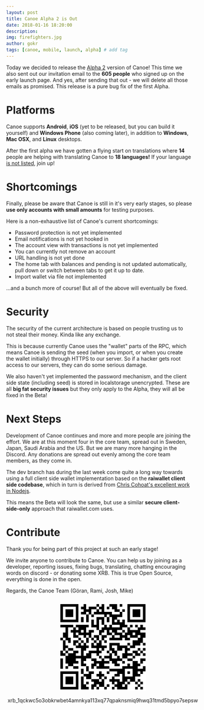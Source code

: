 ```yaml
---
layout: post
title: Canoe Alpha 2 is Out 
date: 2018-01-16 18:20:00
description: 
img: firefighters.jpg  
author: gokr 
tags: [canoe, mobile, launch, alpha] # add tag
---
```


Today we decided to release the [Alpha 2](https://github.com/getcanoe/canoe/releases/tag/v0.2.0) version of Canoe! This time we also sent out our invitation email to the **605 people** who signed up on the early launch page. And yes, after sending that out - we will delete all those emails as promised. This release is a pure bug fix of the first Alpha.

<!--more-->

# Platforms
Canoe supports **Android**, **iOS** (yet to be released, but you can build it yourself) and **Windows Phone** (also coming later), in addition to **Windows**, **Mac OSX**, and **Linux** desktops.

After the first alpha we have gotten a flying start on translations where **14** people are helping with translating Canoe to **18 languages!** If your language [is not listed](https://poeditor.com/join/project/cnSZa85DRN), join up!

# Shortcomings
Finally, please be aware that Canoe is still in it's very early stages, so please **use only accounts with small amounts** for testing purposes.

Here is a non-exhaustive list of Canoe's current shortcomings:

* Password protection is not yet implemented
* Email notifications is not yet hooked in
* The account view with transactions is not yet implemented
* You can currently not remove an account
* URL handling is not yet done
* The home tab with balances and pending is not updated automatically, pull down or switch between tabs to get it up to date.
* Import wallet via file not implemented

...and a bunch more of course! But all of the above will eventually be fixed.

# Security
The security of the current architecture is based on people trusting us to not steal their money. Kinda like any exchange.

This is because currently Canoe uses the "wallet" parts of the RPC, which means Canoe is sending the seed (when you import, or when you create the wallet initially) through HTTPS to our server. So if a hacker gets root access to our servers, they can do some serious damage.

We also haven't yet implemented the password mechanism, and the client side state (including seed) is stored in localstorage unencrypted. These are all **big fat security issues** but they only apply to the Alpha, they will all be fixed in the Beta!

# Next Steps
Development of Canoe continues and more and more people are joining the effort. We are at this moment four in the core team, spread out in Sweden, Japan, Saudi Arabia and the US. But we are many more hanging in the Discord. Any donations are spread out evenly among the core team members, as they come in.

The dev branch has during the last week come quite a long way towards using a full client side wallet implementation based on the **raiwallet client side codebase**, which in turn is derived from [Chris Cohoat's excellent work in Nodejs](https://github.com/chriscohoat/rai-wallet).

This means the Beta will look the same, but use a similar **secure client-side-only** approach that raiwallet.com uses.

# Contribute
Thank you for being part of this project at such an early stage!

We invite anyone to contribute to Canoe. You can help us by joining as a developer, reporting issues, fixing bugs, translating, chatting encouraging words on discord - or donating some XRB. This is true Open Source, everything is done in the open.

Regards, the Canoe Team (Göran, Rami, Josh, Mike)

<div style="margin: auto; width: 100%; padding: 10px">
<img src="/assets/img/donate.png" style="display: block;margin-left: auto;margin-right: auto;"/><br>
<div style="display:flex;align-items:center;justify-content:center;">
<bold>xrb_1qckwc5o3obkrwbet4amnkya113xq77qpaknsmiq9hwq31tmd5bpyo7sepsw</bold>
</div>
</div>
